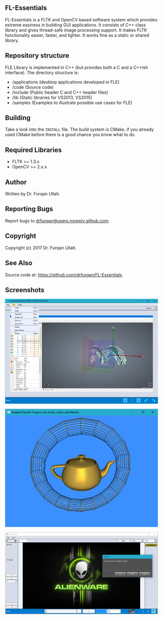 ## FL-Essentials
FL-Essentials is a FLTK and OpenCV based software system which provides extreme easiness in building GUI applications. It consists of C++ class library and gives thread-safe image processing support. It makes FLTK functionality easier, faster, and lighter. It works fine as a static or shared library.

## Repository structure

FLE Library is implemented in C++ (but provides both a C and a 
C++ish interface). The directory structure is: <br/>

-  /applications (desktop applications developed in FLE) <br/>
-  /code	 (Source code) <br/>						
-  /include (Public header C and C++ header files) <br/>		
-  /lib (Static libraries for VS2013, VS2015) <br/>		
-  /samples (Examples to illustrate possible use cases for FLE) <br/>

## Building
Take a look into the `INSTALL` file. The build system is CMake, if you already used CMake before there is a good chance you know what to do.

## Required Libraries
-  FLTK >= 1.3.x
-  OpenCV >= 2.x.x

## Author
Written by  Dr. Furqan Ullah.

## Reporting Bugs
Report bugs to drfurqan@users.noreply.github.com.

## Copyright
Copyright (c) 2017 Dr. Furqan Ullah.

## See Also
Source code at: <https://github.com/drfurqan/FL-Essentials>.

## Screenshots
![Alt text](https://github.com/drfurqan/FL-Essentials/blob/master/examples/photo_viewer.png?raw=true "Photo Viewer Written in FLE, Inspired by Windows Photo Viewer")

![Alt text](https://github.com/drfurqan/FL-Essentials/blob/master/examples/opengl_events_lights.PNG?raw=true "OpenGL Demo written in FLE")

![Alt text](https://github.com/drfurqan/FL-Essentials/blob/master/examples/demo.PNG?raw=true "FLE Demo that shows various widgets such as MenuBar, ToolBar, StatusBar, Left-Right Bars, Layouts, Buttons")